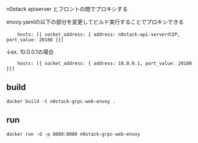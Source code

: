 n0stack apiserver とフロントの間でプロキシする

envoy.yamlの以下の部分を変更してビルド実行することでプロキシできる
```
    hosts: [{ socket_address: { address: n0stack-api-serverのIP, port_value: 20180 }}]

```
↓ex. 10.0.0.1の場合
```
    hosts: [{ socket_address: { address: 10.0.0.1, port_value: 20180 }}]

```

## build

```
docker build -t n0stack-grpc-web-envoy .
```

## run
```
docker run -d -p 8080:8080 n0stack-grpc-web-envoy
```
